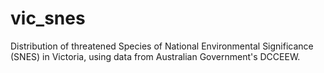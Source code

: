 # vic_snes
Distribution of threatened Species of National Environmental Significance (SNES) in Victoria, using data from Australian Government's DCCEEW.
